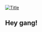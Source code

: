 [![Title](https://github.com/Dhicci/dhicci.github.io/assets/29203508/eb086784-cb6f-4a7c-a4a3-abc520ee1726)](https://dhicci.github.io/)
## Hey gang!
